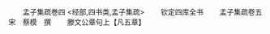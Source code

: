 <!-- { "loadSidebar": true } -->















　　孟子集疏巻四
<经部,四书类,孟子集疏>
　　钦定四库全书
　　孟子集疏卷五　　　　　宋　蔡模　撰
　　滕文公章句上【凡五章】
